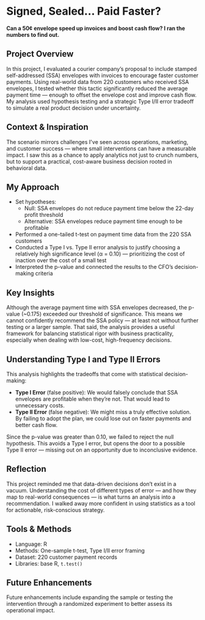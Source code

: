 # Signed, Sealed… Paid Faster?

**Can a 50¢ envelope speed up invoices and boost cash flow? I ran the numbers to find out.**

## Project Overview

In this project, I evaluated a courier company’s proposal to include stamped self-addressed (SSA) envelopes with invoices to encourage faster customer payments. Using real-world data from 220 customers who received SSA envelopes, I tested whether this tactic significantly reduced the average payment time — enough to offset the envelope cost and improve cash flow. My analysis used hypothesis testing and a strategic Type I/II error tradeoff to simulate a real product decision under uncertainty.

## Context & Inspiration

The scenario mirrors challenges I've seen across operations, marketing, and customer success — where small interventions can have a measurable impact. I saw this as a chance to apply analytics not just to crunch numbers, but to support a practical, cost-aware business decision rooted in behavioral data.

## My Approach

- Set hypotheses:
  - Null: SSA envelopes do not reduce payment time below the 22-day profit threshold
  - Alternative: SSA envelopes reduce payment time enough to be profitable
- Performed a one-tailed t-test on payment time data from the 220 SSA customers
- Conducted a Type I vs. Type II error analysis to justify choosing a relatively high significance level (α = 0.10) — prioritizing the cost of inaction over the cost of a small test
- Interpreted the p-value and connected the results to the CFO’s decision-making criteria

## Key Insights

Although the average payment time with SSA envelopes decreased, the p-value (~0.175) exceeded our threshold of significance. This means we cannot confidently recommend the SSA policy — at least not without further testing or a larger sample. That said, the analysis provides a useful framework for balancing statistical rigor with business practicality, especially when dealing with low-cost, high-frequency decisions.

## Understanding Type I and Type II Errors

This analysis highlights the tradeoffs that come with statistical decision-making:

- **Type I Error** (false positive): We would falsely conclude that SSA envelopes are profitable when they’re not. That would lead to unnecessary costs.
- **Type II Error** (false negative): We might miss a truly effective solution. By failing to adopt the plan, we could lose out on faster payments and better cash flow.

Since the p-value was greater than 0.10, we failed to reject the null hypothesis. This avoids a Type I error, but opens the door to a possible Type II error — missing out on an opportunity due to inconclusive evidence.

## Reflection

This project reminded me that data-driven decisions don’t exist in a vacuum. Understanding the cost of different types of error — and how they map to real-world consequences — is what turns an analysis into a recommendation. I walked away more confident in using statistics as a tool for actionable, risk-conscious strategy.

## Tools & Methods

- Language: R
- Methods: One-sample t-test, Type I/II error framing
- Dataset: 220 customer payment records
- Libraries: base R, `t.test()`

## Future Enhancements

Future enhancements include expanding the sample or testing the intervention through a randomized experiment to better assess its operational impact.



